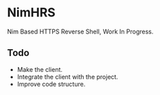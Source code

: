 # NimHRS
Nim Based HTTPS Reverse Shell, Work In Progress.

## Todo
- Make the client.
- Integrate the client with the project.
- Improve code structure.
